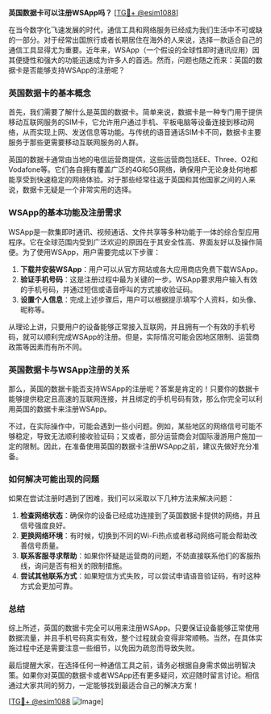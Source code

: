 **英国数据卡可以注册WSApp吗？** [[TG💪+ @esim1088](https://t.me/s/esim1088)]

在当今数字化飞速发展的时代，通信工具和网络服务已经成为我们生活中不可或缺的一部分。对于经常出国旅行或者长期居住在海外的人来说，选择一款适合自己的通信工具显得尤为重要。近年来，WSApp（一个假设的全球性即时通讯应用）因其便捷性和强大的功能迅速成为许多人的首选。然而，问题也随之而来：英国的数据卡是否能够支持WSApp的注册呢？

### 英国数据卡的基本概念

首先，我们需要了解什么是英国的数据卡。简单来说，数据卡是一种专门用于提供移动互联网服务的SIM卡，它允许用户通过手机、平板电脑等设备连接到移动网络，从而实现上网、发送信息等功能。与传统的语音通话SIM卡不同，数据卡主要服务于那些更需要移动互联网服务的人群。

英国的数据卡通常由当地的电信运营商提供，这些运营商包括EE、Three、O2和Vodafone等。它们各自拥有覆盖广泛的4G和5G网络，确保用户无论身处何地都能享受到快速稳定的网络体验。对于那些经常往返于英国和其他国家之间的人来说，数据卡无疑是一个非常实用的选择。

### WSApp的基本功能及注册需求

WSApp是一款集即时通讯、视频通话、文件共享等多种功能于一体的综合型应用程序。它在全球范围内受到广泛欢迎的原因在于其安全性高、界面友好以及操作简便。为了使用WSApp，用户需要完成以下步骤：

1. **下载并安装WSApp**：用户可以从官方网站或各大应用商店免费下载WSApp。
2. **验证手机号码**：这是注册过程中最为关键的一步。WSApp要求用户输入有效的手机号码，并通过短信或语音呼叫的方式接收验证码。
3. **设置个人信息**：完成上述步骤后，用户可以根据提示填写个人资料，如头像、昵称等。

从理论上讲，只要用户的设备能够正常接入互联网，并且拥有一个有效的手机号码，就可以顺利完成WSApp的注册。但是，实际情况可能会因地区限制、运营商政策等因素而有所不同。

### 英国数据卡与WSApp注册的关系

那么，英国的数据卡能否支持WSApp的注册呢？答案是肯定的！只要你的数据卡能够提供稳定且高速的互联网连接，并且绑定的手机号码有效，那么你完全可以利用英国的数据卡来注册WSApp。

不过，在实际操作中，可能会遇到一些小问题。例如，某些地区的网络信号可能不够稳定，导致无法顺利接收验证码；又或者，部分运营商会对国际漫游用户施加一定的限制。因此，在准备使用英国的数据卡注册WSApp之前，建议先做好充分准备。

### 如何解决可能出现的问题

如果在尝试注册时遇到了困难，我们可以采取以下几种方法来解决问题：

1. **检查网络状态**：确保你的设备已经成功连接到了英国数据卡提供的网络，并且信号强度良好。
2. **更换网络环境**：有时候，切换到不同的Wi-Fi热点或者移动网络可能会帮助改善信号质量。
3. **联系客服寻求帮助**：如果你怀疑是运营商的问题，不妨直接联系他们的客服热线，询问是否有相关的限制措施。
4. **尝试其他联系方式**：如果短信方式失败，可以尝试申请语音验证码，有时这种方式会更加可靠。

### 总结

综上所述，英国的数据卡完全可以用来注册WSApp。只要保证设备能够正常使用数据流量，并且手机号码真实有效，整个过程就会变得非常顺畅。当然，在具体实施过程中还是需要注意一些细节，以免因为疏忽而导致失败。

最后提醒大家，在选择任何一种通信工具之前，请务必根据自身需求做出明智决策。如果你对英国的数据卡或者WSApp还有更多疑问，欢迎随时留言讨论。相信通过大家共同的努力，一定能够找到最适合自己的解决方案！

[[TG💪+ @esim1088](https://t.me/s/esim1088) ![Image](https://i.postimg.cc/4NQfJmqS/Snipaste-2025-05-13-00-14-12.png)]